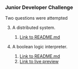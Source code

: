 ### Junior Developer Challenge

Two questions were attempted

3. A distributed system. 
   1. [Link to README.md](https://github.com/Lewanja/Pal-Developer23/tree/main/distributed_system)
   
4. A boolean logic interpreter.
   1. [Link to README.md](https://github.com/Lewanja/Pal-Developer23/tree/main/Boolean_logic_interpreter)
   2. [Link to live preview](https://lndirangu.pythonanywhere.com/)
